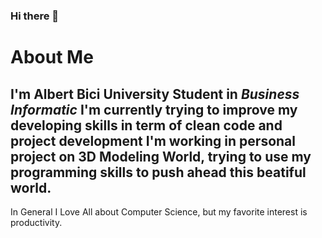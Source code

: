 ### Hi there 👋
# About Me
I'm Albert Bici University Student in *Business Informatic*
I'm currently trying to improve my developing skills in term of clean code and project development
I'm working in personal project on 3D Modeling World, trying to use my programming skills to push ahead this beatiful world.
---
In General I Love All about Computer Science, but my favorite interest is productivity.


<!--
**os3albert/os3albert** is a ✨ _special_ ✨ repository because its `README.md` (this file) appears on your GitHub profile.

Here are some ideas to get you started:

- 🔭 I’m currently working on ...
- 🌱 I’m currently learning ...
- 👯 I’m looking to collaborate on ...
- 🤔 I’m looking for help with ...
- 💬 Ask me about ...
- 📫 How to reach me: ...
- 😄 Pronouns: ...
- ⚡ Fun fact: ...
-->
